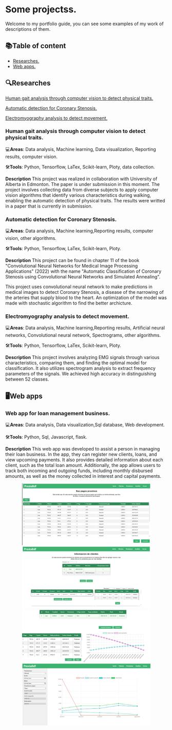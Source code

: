 # Some projectss.

Welcome to my portfolio guide, you can see some examples of my work of descriptions of them.

## 📚**Table of content**
* [Researches.](#Researches)
* [Web apps.](#Web-apps.)

## 🔍**Researches**
[Human gait analysis through computer vision to detect physical traits.](#Human-gait-analysis-through-computer-vision-to-detect-physical-traits.)

[Automatic detection for Coronary Stenosis.](#Automatic-detection-for-Coronary-Stenosis.)

[Electromyography analysis to detect movement.](#Electromyography-analysis-to-detect-movement.)
### **Human gait analysis through computer vision to detect physical traits.**

💻**Areas**: Data analysis, Machine learning, Data visualization, Reporting results, computer vision.

🛠️**Tools**: Python, Tensorflow, LaTex, Scikit-learn, Ploty, data collection.

**Description**
This project was realized in collaboration with University of Alberta in Edmonton. The paper is under submission in this moment.
The project involves collecting data from diverse subjects to apply computer vision algorithms that identify various characteristics during walking, enabling the automatic detection of physical traits.
The results were writted in a paper that is currently in submission.

### **Automatic detection for Coronary Stenosis.**

💻**Areas**: Data analysis, Machine learning,Reporting results, computer vision, other algorithms.

🛠️**Tools**: Python, Tensorflow, LaTex, Scikit-learn, Ploty.

**Description**
This project can be found in chapter 11 of the book "Convolutional Neural Networks for Medical Image Processing Applications" (2022) with the name "Automatic Classification of Coronary Stenosis using Convolutional Neural Networks and Simulated Annealing".

This project uses convolutional neural network to make predictions in medical images to detect Coronary Stenosis, a disease of the narrowing of the arteries that supply blood to the heart.
An optimization of the model was made with stochastic algorithm to find the better archicture.

### **Electromyography analysis to detect movement.**
💻**Areas**: Data analysis, Machine learning,Reporting results, Artificial neural networks, Convolutional neural network, Spectrograms, other algorithms.

🛠️**Tools**: Python, Tensorflow, LaTex, Scikit-learn, Ploty.

**Description**
This project involves analyzing EMG signals through various characteristics, comparing them, and finding the optimal model for classification. It also utilizes spectrogram analysis to extract frequency parameters of the signals. We achieved high accuracy in distinguishing between 52 classes.

## 🖥️**Web apps**

### **Web app for loan management business.**

💻**Areas**: Data analysis, Data visualization,Sql database, Web development.

🛠️**Tools**: Python, Sql, Javascript, flask.

**Description**
This web app was developed to assist a person in managing their loan business. In the app, they can register new clients, loans, and view upcoming payments. It also provides detailed information about each client, such as the total loan amount. Additionally, the app allows users to track both incoming and outgoing funds, including monthly disbursed amounts, as well as the money collected in interest and capital payments.

<p align="center">
  <img src="img/prestamos1.jpeg" alt="Imagen 1" width="400"/>
  <img src="img/prestamos2.jpeg"  alt="Imagen 2" width="400"/>
  <img src="img/prestamos3.jpeg" alt="Imagen 1" width="400"/>
  <img src="img/prestamos4.jpeg"  alt="Imagen 2" width="400"/>
</p>
